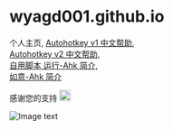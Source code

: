 ﻿# wyagd001.github.io
个人主页, 
[Autohotkey v1 中文帮助](https://wyagd001.github.io/zh-cn/index.html),   
[Autohotkey v2 中文帮助](https://wyagd001.github.io/v2/index.html),   
[自用脚本 运行-Ahk 简介](https://wyagd001.github.io/Run-Ahk/),   
[如意-Ahk 简介](https://wyagd001.github.io/RuYi-Ahk/)  

感谢您的支持
<img src="https://xx.png" alt="Image text" width="20px" />

![Image text](https://autohotkey.com/assets/images/ahk-logo-no-text241x78-180.png)